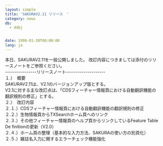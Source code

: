 ```yaml
---
layout: simple
title: 'SAKURAV2.11 リリース　'
category: news
db:
  - ddbj


date: 1998-01-30T00:00:00
lang: ja
---
```


本日、SAKURAV2.11を一般公開しました。 改訂内容につきましては添付のリリースノートをご参照ください。<br>----------------リリースノート--------------------<br>１.）　概要<br>SAKURAV2.11は、V2.1のバージョンアップ版とする。<br>V2.1に対する主な改訂点は、「CDSフィーチャー情報頁における自動翻訳機能の翻訳規則の修正」とする。<br>２.）　改訂内容<br>２.１.）CDSフィーチャー情報頁における自動翻訳機能の翻訳規則の修正<br>２.２.）生物情報頁からTXSearchホーム頁へのリンク<br>２.３.）その他フィーチャー情報頁のヘルプ頁からリンクしているFeature Table De finitionの更新（V2.0）<br>２.４.）ホーム頁の整理（基本的な入力方法、SAKURAの使い方の別頁化）<br>２.５.）雑誌名入力に関するエラーチェック機能強化
